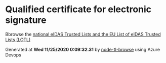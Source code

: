 # Qualified certificate for electronic signature 
 Bbrowse the [national eIDAS Trusted Lists and the EU List of eIDAS Trusted Lists (LOTL)](https://webgate.ec.europa.eu/tl-browser/#/) 
 
 
Generated at **Wed 11/25/2020  0:09:32.31** by [node-tl-browse](https://github.com/ymedlop/node-tl-browser) using Azure Devops 
